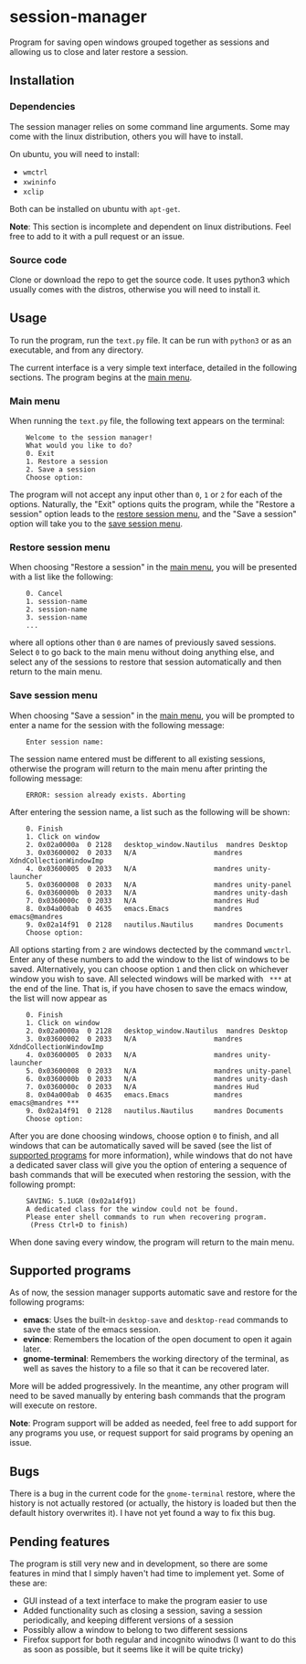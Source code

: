 # session-manager
Program for saving open windows grouped together as sessions and allowing us to close and later restore a session.

## Installation

### Dependencies

The session manager relies on some command line arguments. Some may come with the linux distribution, others you will have to install.

On ubuntu, you will need to install:

 - `wmctrl`
 - `xwininfo`
 - `xclip`

Both can be installed on ubuntu with `apt-get`.

**Note**: This section is incomplete and dependent on linux distributions. Feel free to add to it with a pull request or an issue.

### Source code

Clone or download the repo to get the source code. It uses python3 which usually comes with the distros, otherwise you will need to install it.

## Usage

To run the program, run the `text.py` file. It can be run with `python3` or as an executable, and from any directory.

The current interface is a very simple text interface, detailed in the following sections. The program begins at the [main menu](#main-menu).

### Main menu

When running the `text.py` file, the following text appears on the terminal:

        Welcome to the session manager!
        What would you like to do?
        0. Exit
        1. Restore a session
        2. Save a session
        Choose option:

The program will not accept any input other than `0`, `1` or `2` for each of the options. Naturally, the "Exit" options quits the program, while the "Restore a session" option leads to the [restore session menu](#restore-session-menu), and the "Save a session" option will take you to the [save session menu](#save-session-menu).

### Restore session menu

When choosing "Restore a session" in the [main menu](#main-menu), you will be presented with a list like the following:

        0. Cancel
        1. session-name
        2. session-name
        3. session-name
        ...

where all options other than `0` are names of previously saved sessions. Select `0` to go back to the main menu without doing anything else, and select any of the sessions to restore that session automatically and then return to the main menu.


### Save session menu

When choosing "Save a session" in the [main menu](#main-menu), you will be prompted to enter a name for the session with the following message:

        Enter session name:

The session name entered must be different to all existing sessions, otherwise the program will return to the main menu after printing the following message:

        ERROR: session already exists. Aborting

After entering the session name, a list such as the following will be shown:

        0. Finish
        1. Click on window
        2. 0x02a0000a  0 2128   desktop_window.Nautilus  mandres Desktop
        3. 0x03600002  0 2033   N/A                   mandres XdndCollectionWindowImp
        4. 0x03600005  0 2033   N/A                   mandres unity-launcher
        5. 0x03600008  0 2033   N/A                   mandres unity-panel
        6. 0x0360000b  0 2033   N/A                   mandres unity-dash
        7. 0x0360000c  0 2033   N/A                   mandres Hud
        8. 0x04a000ab  0 4635   emacs.Emacs           mandres emacs@mandres
        9. 0x02a14f91  0 2128   nautilus.Nautilus     mandres Documents
        Choose option:

All options starting from `2` are windows dectected by the command `wmctrl`. Enter any of these numbers to add the window to the list of windows to be saved. Alternatively, you can choose option `1` and then click on whichever window you wish to save. All selected windows will be marked with ` ***` at the end of the line. That is, if you have chosen to save the emacs window, the list will now appear as

        0. Finish
        1. Click on window
        2. 0x02a0000a  0 2128   desktop_window.Nautilus  mandres Desktop
        3. 0x03600002  0 2033   N/A                   mandres XdndCollectionWindowImp
        4. 0x03600005  0 2033   N/A                   mandres unity-launcher
        5. 0x03600008  0 2033   N/A                   mandres unity-panel
        6. 0x0360000b  0 2033   N/A                   mandres unity-dash
        7. 0x0360000c  0 2033   N/A                   mandres Hud
        8. 0x04a000ab  0 4635   emacs.Emacs           mandres emacs@mandres ***
        9. 0x02a14f91  0 2128   nautilus.Nautilus     mandres Documents
        Choose option:

After you are done choosing windows, choose option `0` to finish, and all windows that can be automatically saved will be saved (see the list of [supported programs](#supported-programs) for more information), while windows that do not have a dedicated saver class will give you the option of entering a sequence of bash commands that will be executed when restoring the session, with the following prompt:

        SAVING: 5.1UGR (0x02a14f91)
        A dedicated class for the window could not be found.
        Please enter shell commands to run when recovering program.
         (Press Ctrl+D to finish)

When done saving every window, the program will return to the main menu.

## Supported programs

As of now, the session manager supports automatic save and restore for the following programs:

 - **emacs**: Uses the built-in `desktop-save` and `desktop-read` commands to save the state of the emacs session.
 - **evince**: Remembers the location of the open document to open it again later.
 - **gnome-terminal**: Remembers the working directory of the terminal, as well as saves the history to a file so that it can be recovered later.

More will be added progressively. In the meantime, any other program will need to be saved manually by entering bash commands that the program will execute on restore.

**Note**: Program support will be added as needed, feel free to add support for any programs you use, or request support for said programs by opening an issue.

## Bugs

There is a bug in the current code for the `gnome-terminal` restore, where the history is not actually restored (or actually, the history is loaded but then the default history overwrites it). I have not yet found a way to fix this bug.

## Pending features

The program is still very new and in development, so there are some features in mind that I simply haven't had time to implement yet. Some of these are:

 - GUI instead of a text interface to make the program easier to use
 - Added functionality such as closing a session, saving a session periodically, and keeping different versions of a session
 - Possibly allow a window to belong to two different sessions
 - Firefox support for both regular and incognito winodws (I want to do this as soon as possible, but it seems like it will be quite tricky)